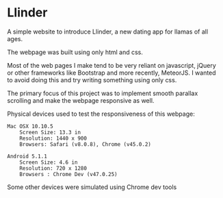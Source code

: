 # Llinder

A simple website to introduce Llinder, a new dating app for llamas of all ages.

The webpage was built using only html and css.

Most of the web pages I make tend to be very reliant on javascript, jQuery or other frameworks like Bootstrap and more recently, MeteorJS. I wanted to avoid doing this and try writing something using only css.

The primary focus of this project was to implement smooth parallax scrolling and make the webpage responsive as well.

Physical devices used to test the responsiveness of this webpage:

	Mac OSX 10.10.5
		Screen Size: 13.3 in
		Resolution: 1440 x 900
		Browsers: Safari (v8.0.8), Chrome (v45.0.2)

	Android 5.1.1
		Screen Size: 4.6 in
		Resolution: 720 x 1280
		Browsers : Chrome Dev (v47.0.25)

Some other devices were simulated using Chrome dev tools